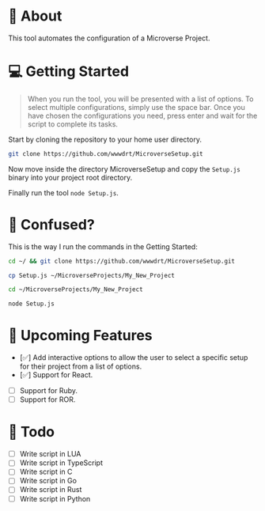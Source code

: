 # 📖 About

This tool automates the configuration of a Microverse Project.

# 💻 Getting Started

> When you run the tool, you will be presented with a list of options. To select multiple configurations, simply use the space bar. Once you have chosen the configurations you need, press enter and wait for the script to complete its tasks.

Start by cloning the repository to your home user directory.

```bash
git clone https://github.com/wwwdrt/MicroverseSetup.git
```

Now move inside the directory MicroverseSetup and copy the `Setup.js` binary into your project root directory.

Finally run the tool `node Setup.js`.

# 🤔 Confused?

This is the way I run the commands in the Getting Started:

```bash
cd ~/ && git clone https://github.com/wwwdrt/MicroverseSetup.git

cp Setup.js ~/MicroverseProjects/My_New_Project

cd ~/MicroverseProjects/My_New_Project

node Setup.js
```

# 🚀 Upcoming Features

- [✅] Add interactive options to allow the user to select a specific setup for their project from a list of options.
- [✅] Support for React.
- [ ] Support for Ruby.
- [ ] Support for ROR.

# 📜 Todo

- [ ] Write script in LUA
- [ ] Write script in TypeScript
- [ ] Write script in C
- [ ] Write script in Go
- [ ] Write script in Rust
- [ ] Write script in Python
